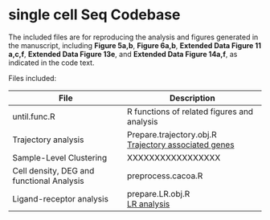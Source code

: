 # single cell Seq Codebase

The included files are for reproducing the analysis and figures generated in the manuscript, including **Figure 5a,b**, **Figure 6a,b**, **Extended Data Figure 11 a,c,f**,  **Extended Data Figure 13e**, and **Extended Data Figure 14a,f**, as indicated in the code text. 

Files included:

File | Description
------------ | -------------
until.func.R | R functions of related figures and analysis
Trajectory analysis | Prepare.trajectory.obj.R <br /> [Trajectory associated genes](https://github.com/winfrees/Cell-State-Atlas-2021/blob/main/SourceByTechnology/Trajectory/notebooks/Trajectory.md)
Sample-Level Clustering | XXXXXXXXXXXXXXXXX
Cell density, DEG and functional Analysis | preprocess.cacoa.R
Ligand-receptor analysis | prepare.LR.obj.R <br /> [LR analysis](https://github.com/winfrees/Cell-State-Atlas-2021/blob/main/SourceByTechnology/Trajectory/notebooks/LR.md)
